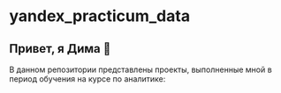 # yandex_practicum_data

## Привет, я Дима 👋



В данном репозитории представлены проекты, выполненные мной в период обучения на курсе по аналитике:
